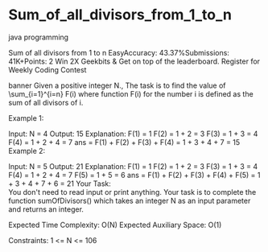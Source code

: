 # Sum_of_all_divisors_from_1_to_n
java programming



Sum of all divisors from 1 to n
EasyAccuracy: 43.37%Submissions: 41K+Points: 2
Win 2X Geekbits & Get on top of the leaderboard. Register for Weekly Coding Contest

banner
Given a positive integer N., The task is to find the value of    \sum_{i=1}^{i=n} F(i)  where function F(i) for the number i is defined as the sum of all divisors of i.

Example 1:

Input:
N = 4
Output:
15
Explanation:
F(1) = 1
F(2) = 1 + 2 = 3
F(3) = 1 + 3 = 4
F(4) = 1 + 2 + 4 = 7
ans = F(1) + F(2) + F(3) + F(4)
    = 1 + 3 + 4 + 7
    = 15
Example 2:

Input:
N = 5
Output:
21
Explanation:
F(1) = 1
F(2) = 1 + 2 = 3
F(3) = 1 + 3 = 4
F(4) = 1 + 2 + 4 = 7
F(5) = 1 + 5 = 6
ans = F(1) + F(2) + F(3) + F(4) + F(5)
    = 1 + 3 + 4 + 7 + 6
    = 21
Your Task:  
You don't need to read input or print anything. Your task is to complete the function sumOfDivisors() which takes an integer N as an input parameter and returns an integer.

Expected Time Complexity: O(N)
Expected Auxiliary Space: O(1)

Constraints:
1 <= N <= 106
